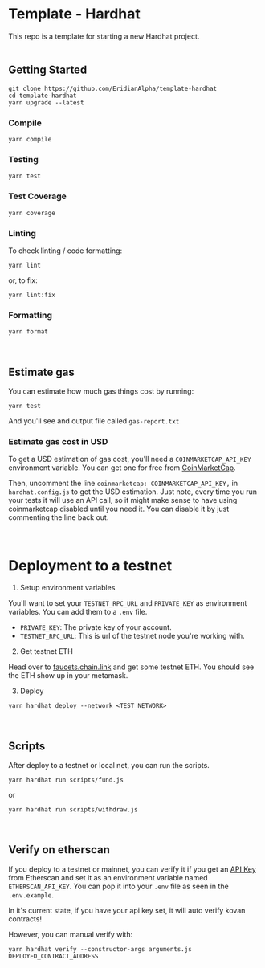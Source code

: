 # Template - Hardhat

This repo is a template for starting a new Hardhat project.
<br/>
<br/>

## Getting Started

```
git clone https://github.com/EridianAlpha/template-hardhat
cd template-hardhat
yarn upgrade --latest
```

### Compile

```
yarn compile
```

### Testing

```
yarn test
```

### Test Coverage

```
yarn coverage
```

### Linting

To check linting / code formatting:

```
yarn lint
```

or, to fix:

```
yarn lint:fix
```

### Formatting

```
yarn format
```
<br/>

## Estimate gas

You can estimate how much gas things cost by running:

```
yarn test
```

And you'll see and output file called `gas-report.txt`

### Estimate gas cost in USD

To get a USD estimation of gas cost, you'll need a `COINMARKETCAP_API_KEY` environment variable. You can get one for free from [CoinMarketCap](https://pro.coinmarketcap.com/signup).

Then, uncomment the line `coinmarketcap: COINMARKETCAP_API_KEY,` in `hardhat.config.js` to get the USD estimation. Just note, every time you run your tests it will use an API call, so it might make sense to have using coinmarketcap disabled until you need it. You can disable it by just commenting the line back out.

<br/>

# Deployment to a testnet

1. Setup environment variables

You'll want to set your `TESTNET_RPC_URL` and `PRIVATE_KEY` as environment variables. You can add them to a `.env` file.

-   `PRIVATE_KEY`: The private key of your account.
-   `TESTNET_RPC_URL`: This is url of the testnet node you're working with.

2. Get testnet ETH

Head over to [faucets.chain.link](https://faucets.chain.link/) and get some testnet ETH. You should see the ETH show up in your metamask.

3. Deploy

```
yarn hardhat deploy --network <TEST_NETWORK>
```
<br/>

## Scripts

After deploy to a testnet or local net, you can run the scripts.

```
yarn hardhat run scripts/fund.js
```

or

```
yarn hardhat run scripts/withdraw.js
```
<br/>

## Verify on etherscan

If you deploy to a testnet or mainnet, you can verify it if you get an [API Key](https://etherscan.io/myapikey) from Etherscan and set it as an environment variable named `ETHERSCAN_API_KEY`. You can pop it into your `.env` file as seen in the `.env.example`.

In it's current state, if you have your api key set, it will auto verify kovan contracts!

However, you can manual verify with:

```
yarn hardhat verify --constructor-args arguments.js DEPLOYED_CONTRACT_ADDRESS
```
